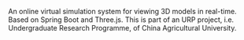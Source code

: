 An online virtual simulation system for viewing 3D models in real-time. Based on Spring Boot and Three.js. 
This is part of an URP project, i.e. Undergraduate Research Programme, of China Agricultural University. 
